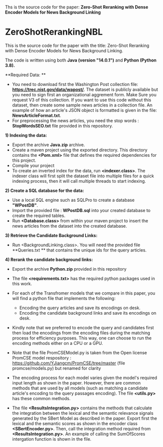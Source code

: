 Ths is the  source code for the paper: **Zero-Shot Reranking with Dense Encoder Models for News Background Linking**

# ZeroShotRerankingNBL

This is the source code for the paper with the title: Zero-Shot Reranking with Dense Encoder Models for News Background Linking. 

The code is written using both **Java (version "14.0.1")** and **Python (Python 3.8).**

**Required Data: **
- You need to download first the Washington Post collection file: **https://trec.nist.gov/data/wapost/**. The dataset is publicly available but you need to sign first an organizational aggrement form. Make Sure you request V3 of this collection. If you want to use this code without this dataset, then create some sample news articles in a collection file. An example of how an article's JSON object is formatted is given in the file: **NewsArticleFormat.txt**.
- For preprocessing the news articles, you need the stop words : **StopWordsSEO.txt** file provided in this repository. 

**1) Indexing the data:**
* Export the archive **Java.zip** archive.
* Create a maven project using the exported directory. This directory contains the **<Pom.xml>** file that defines the required dependencies for this project.
* Compile your project 
* To create an inverted index for the data, run **<indexer.class>**. The indexer class will first split the dataset file into multiple files for a quick indexing process, then it will call multiple threads to start indexing.

**2) Create a SQL database for the data:** 
* Use a local SQL engine such as SQLPro to create a database **"WPostDB"**.
* Import the provided file : **WPostDB.sql** into your created database to create the required tables.
* Run **<Database.class>** from within your maven project to insert the news articles from the dataset into the created database.


**3) Retrieve the Candidate Background Links:**
* Run <BackgroundLinking.class>. You will need the provided file **Queries.txt ** that contains the unique ids for the query articles.

**4) Rerank the candidate background links:**
* Export the archive **Python.zip** provided in this repository
* The file **<requirements.txt>** has the required python packages used in this work.
* For each of the Transfromer models that we compare in this paper, you will find a python file that implements the following:
	- Encoding the query articles and save its encodings on desk.
	- Encoding the candidate background links and save its encodings on desk.

* Kindly note that we preferred to encode the query and candidates first then load the encodings from the encoding files during the matching process for efficiency purposes. This way, one can choose to run the encoding methods either on a CPU or a GPU.
* Note that the file PromCSEModel.py is taken from the Open license PromCSE model respository : https://github.com/YJiangcm/PromCSE/tree/master (file promcse/models.py) but renamed for clarity

* The encoding process for each model varies given the model's required input length as shown in the paper. However, there are common methods that are used by all models (such as matching a candidate article's encoding to the query passages encoding). The file **<utils.py>** has these common methods. 

* The file **<ResultsIntegration.py>** contains the methods that calculate the integration between the lexical and the semantic relevance signals generated by the SBert Model as described in the paper. Export first the lexical and the semantic scores as shown in the encoder class **<SBertEncoder.py>**. Then, call the integration method required from **<ResultsIntegration.py>**. An example of calling the SumOfScores intergation function is shown in the file.




